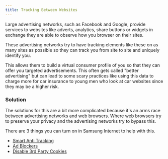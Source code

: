 ```yaml
---
title: Tracking Between Websites
---
```


Large advertising networks, such as Facebook and Google, provide services to websites like adverts, analytics, share buttons or widgets in exchange they are able to observe how you browser on their sites.

These advertising networks try to have tracking elements like these on as many sites as possible so they can track you from site to site and uniquely identify you.

This allows them to build a virtual consumer profile of you so that they can offer you targeted advertisements. This often gets called "better advertising" but can lead to some scary practices like using this data to charge more for car insurance to young men who look at car websites since they may be a higher risk.

### Solution

The solutions for this are a bit more complicated because it's an arms race between advertising networks and web browsers. Where web browsers try to preserve your privacy and the advertising networks try to bypass this.

There are 3 things you can turn on in Samsung Internet to help with this.

 - [Smart Anti Tracking](#smart-anti-tracking)
 - [Ad Blockers](#ad-blocking-extensions)
 - [Disable 3rd Party Cookies](#disable-3rd-party-cookies)